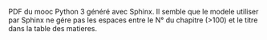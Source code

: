 PDF du mooc Python 3 généré avec Sphinx.
Il semble que le modele utiliser par Sphinx ne gére pas les espaces entre le N° du chapitre (>100) et le titre dans la table des matieres.
